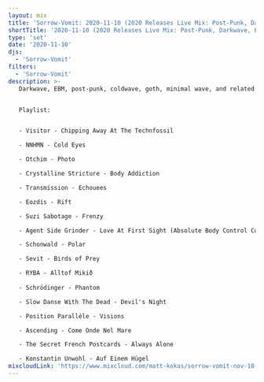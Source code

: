 ```yaml
---
layout: mix
title: 'Sorrow-Vomit: 2020-11-10 (2020 Releases Live Mix: Post-Punk, Darkwave, EBM, Cold Wave, Synth, Goth)'
shortTitle: '2020-11-10 (2020 Releases Live Mix: Post-Punk, Darkwave, EBM, Cold Wave, Synth, Goth)'
type: 'set'
date: '2020-11-10'
djs:
  - 'Sorrow-Vomit'
filters:
  - 'Sorrow-Vomit'
description: >-
   Darkwave, EBM, post-punk, coldwave, goth, minimal wave, and related releases from 2020... primarily all recent....


   Playlist:


   - Visitor - Chipping Away At The Technfossil

   - NNHMN - Cold Eyes

   - Otchim - Photo

   - Crystalline Stricture - Body Addiction

   - Transmission - Echouees

   - Eozdis - Rift

   - Suzi Sabotage - Frenzy

   - Agent Side Grinder - Love At First Sight (Absolute Body Control Cover)

   - Schonwald - Polar

   - Sevit - Birds of Prey

   - RYBA - Alltof Mikið
   
   - Schrödinger - Phantom

   - Slow Danse With The Dead - Devil's Night

   - Position Parallèle - Visions

   - Ascending - Come Onde Nel Mare

   - The Secret French Postcards - Always Alone

   - Konstantin Unwohl - Auf Einem Hügel
mixcloudLink: 'https://www.mixcloud.com/matt-kokas/sorrow-vomit-nov-10-2020-2020-releases'
---
```


